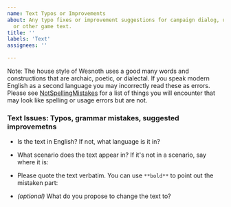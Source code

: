 ```yaml
---
name: Text Typos or Improvements
about: Any typo fixes or improvement suggestions for campaign dialog, unit descriptions,
  or other game text.
title: ''
labels: 'Text'
assignees: ''

---
```


Note: The house style of Wesnoth uses a good many words and constructions that
are archaic, poetic, or dialectal. If you speak modern English as a second
language you may incorrectly read these as errors. Please see
[NotSpellingMistakes](https://wiki.wesnoth.org/NotSpellingMistakes) for a list
of things you will encounter that may look like spelling or usage errors but
are not.

### Text Issues: Typos, grammar mistakes, suggested improvemetns

* Is the text in English? If not, what language is it in?

* What scenario does the text appear in? If it's not in a scenario, say where it is:

* Please quote the text verbatim. You can use `**bold**` to point out the mistaken part:

* _(optional)_ What do you propose to change the text to?